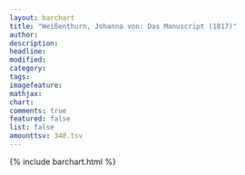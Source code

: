 ```yaml
---
layout: barchart
title: "Weißenthurn, Johanna von: Das Manuscript (1817)"
author:
description:
headline:
modified:
category:
tags:
imagefeature: 
mathjax: 
chart: 
comments: true
featured: false
list: false
amounttsv: 340.tsv
---
```

{% include barchart.html %}
